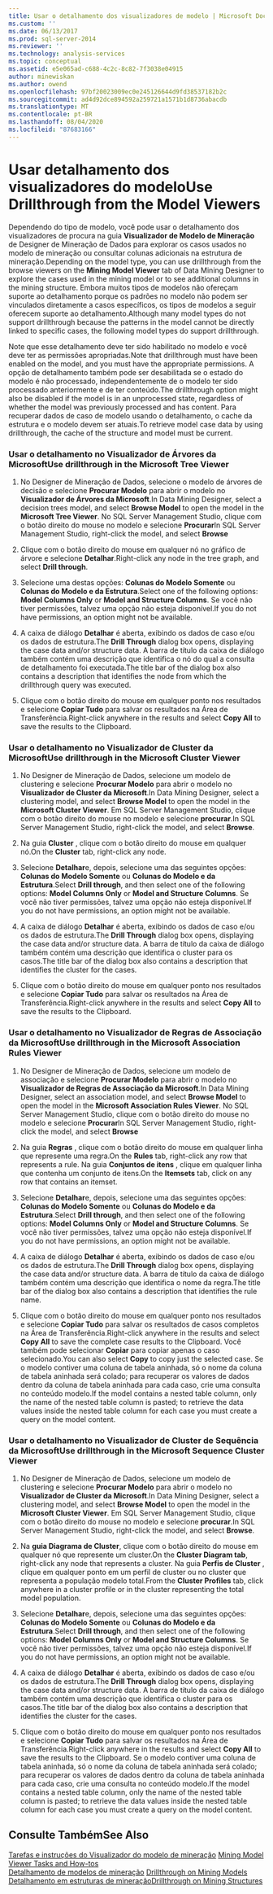 ```yaml
---
title: Usar o detalhamento dos visualizadores de modelo | Microsoft Docs
ms.custom: ''
ms.date: 06/13/2017
ms.prod: sql-server-2014
ms.reviewer: ''
ms.technology: analysis-services
ms.topic: conceptual
ms.assetid: e5e065ad-c688-4c2c-8c82-7f3038e04915
author: minewiskan
ms.author: owend
ms.openlocfilehash: 97bf20023009ec0e245126644d9fd38537182b2c
ms.sourcegitcommit: ad4d92dce894592a259721a1571b1d8736abacdb
ms.translationtype: MT
ms.contentlocale: pt-BR
ms.lasthandoff: 08/04/2020
ms.locfileid: "87683166"
---
```

# <a name="use-drillthrough-from-the-model-viewers"></a><span data-ttu-id="921dc-102">Usar detalhamento dos visualizadores do modelo</span><span class="sxs-lookup"><span data-stu-id="921dc-102">Use Drillthrough from the Model Viewers</span></span>
  <span data-ttu-id="921dc-103">Dependendo do tipo de modelo, você pode usar o detalhamento dos visualizadores de procura na guia **Visualizador de Modelo de Mineração** de Designer de Mineração de Dados para explorar os casos usados no modelo de mineração ou consultar colunas adicionais na estrutura de mineração.</span><span class="sxs-lookup"><span data-stu-id="921dc-103">Depending on the model type, you can use drillthrough from the browse viewers on the **Mining Model Viewer** tab of Data Mining Designer to explore the cases used in the mining model or to see additional columns in the mining structure.</span></span> <span data-ttu-id="921dc-104">Embora muitos tipos de modelos não ofereçam suporte ao detalhamento porque os padrões no modelo não podem ser vinculados diretamente a casos específicos, os tipos de modelos a seguir oferecem suporte ao detalhamento.</span><span class="sxs-lookup"><span data-stu-id="921dc-104">Although many model types do not support drillthrough because the patterns in the model cannot be directly linked to specific cases, the following model types do support drillthrough.</span></span>  
  
 <span data-ttu-id="921dc-105">Note que esse detalhamento deve ter sido habilitado no modelo e você deve ter as permissões apropriadas.</span><span class="sxs-lookup"><span data-stu-id="921dc-105">Note that drillthrough must have been enabled on the model, and you must have the appropriate permissions.</span></span> <span data-ttu-id="921dc-106">A opção de detalhamento também pode ser desabilitada se o estado do modelo é não processado, independentemente de o modelo ter sido processado anteriormente e de ter conteúdo.</span><span class="sxs-lookup"><span data-stu-id="921dc-106">The drillthrough option might also be disabled if the model is in an unprocessed state, regardless of whether the model was previously processed and has content.</span></span> <span data-ttu-id="921dc-107">Para recuperar dados de caso de modelo usando o detalhamento, o cache da estrutura e o modelo devem ser atuais.</span><span class="sxs-lookup"><span data-stu-id="921dc-107">To retrieve model case data by using drillthrough, the cache of the structure and model must be current.</span></span>  
  
### <a name="use-drillthrough-in-the-microsoft-tree-viewer"></a><span data-ttu-id="921dc-108">Usar o detalhamento no Visualizador de Árvores da Microsoft</span><span class="sxs-lookup"><span data-stu-id="921dc-108">Use drillthrough in the Microsoft Tree Viewer</span></span>  
  
1.  <span data-ttu-id="921dc-109">No Designer de Mineração de Dados, selecione o modelo de árvores de decisão e selecione **Procurar Modelo** para abrir o modelo no **Visualizador de Árvores da Microsoft**.</span><span class="sxs-lookup"><span data-stu-id="921dc-109">In Data Mining Designer, select a decision trees model, and select **Browse Model** to open the model in the **Microsoft Tree Viewer**.</span></span> <span data-ttu-id="921dc-110">No SQL Server Management Studio, clique com o botão direito do mouse no modelo e selecione **Procurar**</span><span class="sxs-lookup"><span data-stu-id="921dc-110">In SQL Server Management Studio, right-click the model, and select **Browse**</span></span>  
  
2.  <span data-ttu-id="921dc-111">Clique com o botão direito do mouse em qualquer nó no gráfico de árvore e selecione **Detalhar**.</span><span class="sxs-lookup"><span data-stu-id="921dc-111">Right-click any node in the tree graph, and select **Drill through**.</span></span>  
  
3.  <span data-ttu-id="921dc-112">Selecione uma destas opções: **Colunas do Modelo Somente** ou **Colunas do Modelo e da Estrutura**.</span><span class="sxs-lookup"><span data-stu-id="921dc-112">Select one of the following options: **Model Columns Only** or **Model and Structure Columns**.</span></span> <span data-ttu-id="921dc-113">Se você não tiver permissões, talvez uma opção não esteja disponível.</span><span class="sxs-lookup"><span data-stu-id="921dc-113">If you do not have permissions, an option might not be available.</span></span>  
  
4.  <span data-ttu-id="921dc-114">A caixa de diálogo **Detalhar** é aberta, exibindo os dados de caso e/ou os dados de estrutura.</span><span class="sxs-lookup"><span data-stu-id="921dc-114">The **Drill Through** dialog box opens, displaying the case data and/or structure data.</span></span> <span data-ttu-id="921dc-115">A barra de título da caixa de diálogo também contém uma descrição que identifica o nó do qual a consulta de detalhamento foi executada.</span><span class="sxs-lookup"><span data-stu-id="921dc-115">The title bar of the dialog box also contains a description that identifies the node from which the drillthrough query was executed.</span></span>  
  
5.  <span data-ttu-id="921dc-116">Clique com o botão direito do mouse em qualquer ponto nos resultados e selecione **Copiar Tudo** para salvar os resultados na Área de Transferência.</span><span class="sxs-lookup"><span data-stu-id="921dc-116">Right-click anywhere in the results and select **Copy All** to save the results to the Clipboard.</span></span>  
  
### <a name="use-drillthrough-in-the-microsoft-cluster-viewer"></a><span data-ttu-id="921dc-117">Usar o detalhamento no Visualizador de Cluster da Microsoft</span><span class="sxs-lookup"><span data-stu-id="921dc-117">Use drillthrough in the Microsoft Cluster Viewer</span></span>  
  
1.  <span data-ttu-id="921dc-118">No Designer de Mineração de Dados, selecione um modelo de clustering e selecione **Procurar Modelo** para abrir o modelo no **Visualizador de Cluster da Microsoft**.</span><span class="sxs-lookup"><span data-stu-id="921dc-118">In Data Mining Designer, select a clustering model, and select **Browse Model** to open the model in the **Microsoft Cluster Viewer**.</span></span> <span data-ttu-id="921dc-119">Em SQL Server Management Studio, clique com o botão direito do mouse no modelo e selecione **procurar**.</span><span class="sxs-lookup"><span data-stu-id="921dc-119">In SQL Server Management Studio, right-click the model, and select **Browse**.</span></span>  
  
2.  <span data-ttu-id="921dc-120">Na guia **Cluster** , clique com o botão direito do mouse em qualquer nó.</span><span class="sxs-lookup"><span data-stu-id="921dc-120">On the **Cluster** tab, right-click any node.</span></span>  
  
3.  <span data-ttu-id="921dc-121">Selecione **Detalhar**e, depois, selecione uma das seguintes opções: **Colunas do Modelo Somente** ou **Colunas do Modelo e da Estrutura**.</span><span class="sxs-lookup"><span data-stu-id="921dc-121">Select **Drill through**, and then select one of the following options: **Model Columns Only** or **Model and Structure Columns**.</span></span> <span data-ttu-id="921dc-122">Se você não tiver permissões, talvez uma opção não esteja disponível.</span><span class="sxs-lookup"><span data-stu-id="921dc-122">If you do not have permissions, an option might not be available.</span></span>  
  
4.  <span data-ttu-id="921dc-123">A caixa de diálogo **Detalhar** é aberta, exibindo os dados de caso e/ou os dados de estrutura.</span><span class="sxs-lookup"><span data-stu-id="921dc-123">The **Drill Through** dialog box opens, displaying the case data and/or structure data.</span></span> <span data-ttu-id="921dc-124">A barra de título da caixa de diálogo também contém uma descrição que identifica o cluster para os casos.</span><span class="sxs-lookup"><span data-stu-id="921dc-124">The title bar of the dialog box also contains a description that identifies the cluster for the cases.</span></span>  
  
5.  <span data-ttu-id="921dc-125">Clique com o botão direito do mouse em qualquer ponto nos resultados e selecione **Copiar Tudo** para salvar os resultados na Área de Transferência.</span><span class="sxs-lookup"><span data-stu-id="921dc-125">Right-click anywhere in the results and select **Copy All** to save the results to the Clipboard.</span></span>  
  
### <a name="use-drillthrough-in-the-microsoft-association-rules-viewer"></a><span data-ttu-id="921dc-126">Usar o detalhamento no Visualizador de Regras de Associação da Microsoft</span><span class="sxs-lookup"><span data-stu-id="921dc-126">Use drillthrough in the Microsoft Association Rules Viewer</span></span>  
  
1.  <span data-ttu-id="921dc-127">No Designer de Mineração de Dados, selecione um modelo de associação e selecione **Procurar Modelo** para abrir o modelo no **Visualizador de Regras de Associação da Microsoft**.</span><span class="sxs-lookup"><span data-stu-id="921dc-127">In Data Mining Designer, select an association model, and select **Browse Model** to open the model in the **Microsoft Association Rules Viewer**.</span></span> <span data-ttu-id="921dc-128">No SQL Server Management Studio, clique com o botão direito do mouse no modelo e selecione **Procurar**</span><span class="sxs-lookup"><span data-stu-id="921dc-128">In SQL Server Management Studio, right-click the model, and select **Browse**</span></span>  
  
2.  <span data-ttu-id="921dc-129">Na guia **Regras** , clique com o botão direito do mouse em qualquer linha que represente uma regra.</span><span class="sxs-lookup"><span data-stu-id="921dc-129">On the **Rules** tab, right-click any row that represents a rule.</span></span> <span data-ttu-id="921dc-130">Na guia **Conjuntos de itens** , clique em qualquer linha que contenha um conjunto de itens.</span><span class="sxs-lookup"><span data-stu-id="921dc-130">On the **Itemsets** tab, click on any row that contains an itemset.</span></span>  
  
3.  <span data-ttu-id="921dc-131">Selecione **Detalhar**e, depois, selecione uma das seguintes opções: **Colunas do Modelo Somente** ou **Colunas do Modelo e da Estrutura**.</span><span class="sxs-lookup"><span data-stu-id="921dc-131">Select **Drill through**, and then select one of the following options: **Model Columns Only** or **Model and Structure Columns**.</span></span> <span data-ttu-id="921dc-132">Se você não tiver permissões, talvez uma opção não esteja disponível.</span><span class="sxs-lookup"><span data-stu-id="921dc-132">If you do not have permissions, an option might not be available.</span></span>  
  
4.  <span data-ttu-id="921dc-133">A caixa de diálogo **Detalhar** é aberta, exibindo os dados de caso e/ou os dados de estrutura.</span><span class="sxs-lookup"><span data-stu-id="921dc-133">The **Drill Through** dialog box opens, displaying the case data and/or structure data.</span></span> <span data-ttu-id="921dc-134">A barra de título da caixa de diálogo também contém uma descrição que identifica o nome da regra.</span><span class="sxs-lookup"><span data-stu-id="921dc-134">The title bar of the dialog box also contains a description that identifies the rule name.</span></span>  
  
5.  <span data-ttu-id="921dc-135">Clique com o botão direito do mouse em qualquer ponto nos resultados e selecione **Copiar Tudo** para salvar os resultados de casos completos na Área de Transferência.</span><span class="sxs-lookup"><span data-stu-id="921dc-135">Right-click anywhere in the results and select **Copy All** to save the complete case results to the Clipboard.</span></span> <span data-ttu-id="921dc-136">Você também pode selecionar **Copiar** para copiar apenas o caso selecionado.</span><span class="sxs-lookup"><span data-stu-id="921dc-136">You can also select **Copy** to copy just the selected case.</span></span> <span data-ttu-id="921dc-137">Se o modelo contiver uma coluna de tabela aninhada, só o nome da coluna de tabela aninhada será colado; para recuperar os valores de dados dentro da coluna de tabela aninhada para cada caso, crie uma consulta no conteúdo modelo.</span><span class="sxs-lookup"><span data-stu-id="921dc-137">If the model contains a nested table column, only the name of the nested table column is pasted; to retrieve the data values inside the nested table column for each case you must create a query on the model content.</span></span>  
  
### <a name="use-drillthrough-in-the-microsoft-sequence-cluster-viewer"></a><span data-ttu-id="921dc-138">Usar o detalhamento no Visualizador de Cluster de Sequência da Microsoft</span><span class="sxs-lookup"><span data-stu-id="921dc-138">Use drillthrough in the Microsoft Sequence Cluster Viewer</span></span>  
  
1.  <span data-ttu-id="921dc-139">No Designer de Mineração de Dados, selecione um modelo de clustering e selecione **Procurar Modelo** para abrir o modelo no **Visualizador de Cluster da Microsoft**.</span><span class="sxs-lookup"><span data-stu-id="921dc-139">In Data Mining Designer, select a clustering model, and select **Browse Model** to open the model in the **Microsoft Cluster Viewer**.</span></span> <span data-ttu-id="921dc-140">Em SQL Server Management Studio, clique com o botão direito do mouse no modelo e selecione **procurar**.</span><span class="sxs-lookup"><span data-stu-id="921dc-140">In SQL Server Management Studio, right-click the model, and select **Browse**.</span></span>  
  
2.  <span data-ttu-id="921dc-141">Na **guia Diagrama de Cluster**, clique com o botão direito do mouse em qualquer nó que represente um cluster.</span><span class="sxs-lookup"><span data-stu-id="921dc-141">On the **Cluster Diagram tab**, right-click any node that represents a cluster.</span></span> <span data-ttu-id="921dc-142">Na guia **Perfis de Cluster** , clique em qualquer ponto em um perfil de cluster ou no cluster que representa a população modelo total.</span><span class="sxs-lookup"><span data-stu-id="921dc-142">From the **Cluster Profiles** tab, click anywhere in a cluster profile or in the cluster representing the total model population.</span></span>  
  
3.  <span data-ttu-id="921dc-143">Selecione **Detalhar**e, depois, selecione uma das seguintes opções: **Colunas do Modelo Somente** ou **Colunas do Modelo e da Estrutura**.</span><span class="sxs-lookup"><span data-stu-id="921dc-143">Select **Drill through**, and then select one of the following options: **Model Columns Only** or **Model and Structure Columns**.</span></span> <span data-ttu-id="921dc-144">Se você não tiver permissões, talvez uma opção não esteja disponível.</span><span class="sxs-lookup"><span data-stu-id="921dc-144">If you do not have permissions, an option might not be available.</span></span>  
  
4.  <span data-ttu-id="921dc-145">A caixa de diálogo **Detalhar** é aberta, exibindo os dados de caso e/ou os dados de estrutura.</span><span class="sxs-lookup"><span data-stu-id="921dc-145">The **Drill Through** dialog box opens, displaying the case data and/or structure data.</span></span> <span data-ttu-id="921dc-146">A barra de título da caixa de diálogo também contém uma descrição que identifica o cluster para os casos.</span><span class="sxs-lookup"><span data-stu-id="921dc-146">The title bar of the dialog box also contains a description that identifies the cluster for the cases.</span></span>  
  
5.  <span data-ttu-id="921dc-147">Clique com o botão direito do mouse em qualquer ponto nos resultados e selecione **Copiar Tudo** para salvar os resultados na Área de Transferência.</span><span class="sxs-lookup"><span data-stu-id="921dc-147">Right-click anywhere in the results and select **Copy All** to save the results to the Clipboard.</span></span> <span data-ttu-id="921dc-148">Se o modelo contiver uma coluna de tabela aninhada, só o nome da coluna de tabela aninhada será colado; para recuperar os valores de dados dentro da coluna de tabela aninhada para cada caso, crie uma consulta no conteúdo modelo.</span><span class="sxs-lookup"><span data-stu-id="921dc-148">If the model contains a nested table column, only the name of the nested table column is pasted; to retrieve the data values inside the nested table column for each case you must create a query on the model content.</span></span>  
  
## <a name="see-also"></a><span data-ttu-id="921dc-149">Consulte Também</span><span class="sxs-lookup"><span data-stu-id="921dc-149">See Also</span></span>  
 <span data-ttu-id="921dc-150">[Tarefas e instruções do Visualizador do modelo de mineração](mining-model-viewer-tasks-and-how-tos.md) </span><span class="sxs-lookup"><span data-stu-id="921dc-150">[Mining Model Viewer Tasks and How-tos](mining-model-viewer-tasks-and-how-tos.md) </span></span>  
 <span data-ttu-id="921dc-151">[Detalhamento de modelos de mineração](drillthrough-on-mining-models.md) </span><span class="sxs-lookup"><span data-stu-id="921dc-151">[Drillthrough on Mining Models](drillthrough-on-mining-models.md) </span></span>  
 [<span data-ttu-id="921dc-152">Detalhamento em estruturas de mineração</span><span class="sxs-lookup"><span data-stu-id="921dc-152">Drillthrough on Mining Structures</span></span>](drillthrough-on-mining-structures.md)  
  
  
